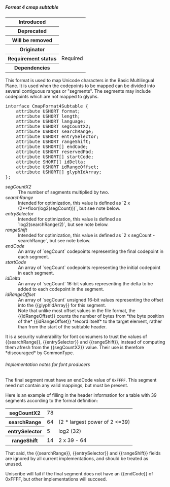 <h5 id="format-4-cmap-subtable">Format 4 cmap subtable</h5>

<table>
    <tr><th>Introduced</th> <td> </td> </tr>
    <tr><th>Deprecated</th> <td> </td> </tr>
    <tr><th>Will be removed</th> <td> </td> </tr>
    <tr><th>Originator</th> <td> </td> </tr>
    <tr><th>Requirement status</th> <td> Required </td> </tr>
    <tr><th>Dependencies</th> <td> </td> </tr>
</table>

This format is used to map Unicode characters in the Basic Multilingual Plane. It is used when the codepoints to be mapped can be divided into several contiguous ranges or "segments". The segments may include codepoints which are not mapped to glyphs.

<pre class="idl">
interface CmapFormat4Subtable {
    attribute USHORT format;
    attribute USHORT length;
    attribute USHORT language;
    attribute USHORT segCountX2;
    attribute USHORT searchRange;
    attribute USHORT entrySelector;
    attribute USHORT rangeShift;
    attribute USHORT[] endCode;
    attribute USHORT reservedPad;
    attribute USHORT[] startCode;
    attribute SHORT[] idDelta;
    attribute USHORT idRangeOffset;
    attribute USHORT[] glyphIdArray;
};
</pre>

<dl dfn-type=attribute dfn-for=CmapFormat4Subtable>
  <dt><dfn>segCountX2</dfn></dt>
  <dd>The number of segments multiplied by two.</dd>
  <dt><dfn>searchRange</dfn></dt>
  <dd>Intended for optimization, this value is defined as `2 x (2**floor(log2(segCount)))`, but see note below.
  <dt><dfn>entrySelector</dfn></dt>
  <dd>Intended for optimization, this value is defined as `log2(searchRange/2)`, but see note below.
  <dt><dfn>rangeShift</dfn></dt>
  <dd>Intended for optimization, this value is defined as `2 x segCount - searchRange`, but see note below.
  <dt><dfn>endCode</dfn></dt>
  <dd>An array of `segCount` codepoints representing the final codepoint in each segment.
  <dt><dfn>startCode</dfn></dt>
  <dd>An array of `segCount` codepoints representing the initial codepoint in each segment.
  <dt><dfn>idDelta</dfn></dt>
  <dd>An array of `segCount` 16-bit values representing the delta to be added to each codepoint in the segment.
  <dt><dfn>idRangeOffset</dfn></dt>
  <dd>An array of `segCount` unsigned 16-bit values representing the offset into the {{glyphIdArray}} for this segment.

<div class="note">
Note that unlike most offset values in the file format, the {{idRangeOffset}} counts the number of bytes from *the byte position of the* {{idRangeOffset}} *record itself* to the target element, rather than from the start of the subtable header.
</div>

  </dd>
</dl>

<div class="note">
    It is a security vulnerability for font consumers to trust the values of {{searchRange}}, {{entrySelector}} and {{rangeShift}}, instead of computing them afresh from the {{segCountX2}} value. Their use is therefore *discouraged* by CommonType.
</div>

<h6 id="cmap-10-impl-prod">Implementation notes for font producers</h6>

The final segment must have an endCode value of `0xFFFF`.
This segment need not contain any valid mappings, but must be present.

<div class="example">
Here is an example of filling in the header information for a table with
39 segments according to the formal definition:

<table>
  <tr><th>segCountX2</th><td>78</td></tr>
  <tr><th>searchRange</th><td>64</td><td>(2 * largest power of 2 <=39)</td></tr>
  <tr><th>entrySelector</th><td>5</td><td>log2 (32)</td></tr>
  <tr><th>rangeShift</th><td>14</td><td>2 x 39 - 64</td></tr>
</table>

That said, the {{searchRange}}, {{entrySelector}} and {{rangeShift}} fields are
ignored by all current implementations, and should be treated as unused.
</div>

<div class="note">
Uniscribe will fail if the final segment does not have an {{endCode}} of
0xFFFF, but other implementations will succeed.
</div>

